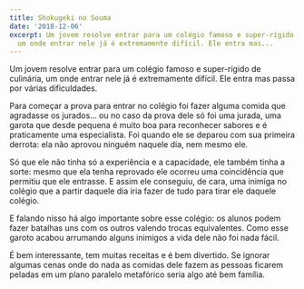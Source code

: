 ```yaml
---
title: Shokugeki no Souma
date: '2018-12-06'
excerpt: Um jovem resolve entrar para um colégio famoso e super-rígido de culinária,
  um onde entrar nele já é extremamente difícil. Ele entra mas...
---
```




Um jovem resolve entrar para um colégio famoso e super-rígido de culinária, um onde entrar nele já é extremamente difícil. Ele entra mas passa por várias dificuldades.

Para começar a prova para entrar no colégio foi fazer alguma comida que agradasse os jurados… ou no caso da prova dele só foi uma jurada, uma garota que desde pequena é muito boa para reconhecer sabores e é praticamente uma especialista. Foi quando ele se deparou com sua primeira derrota: ela não aprovou ninguém naquele dia, nem mesmo ele.

Só que ele não tinha só a experiência e a capacidade, ele também tinha a sorte: mesmo que ela tenha reprovado ele ocorreu uma coincidência que permitiu que ele entrasse. E assim ele conseguiu, de cara, uma inimiga no colégio que a partir daquele dia iria fazer de tudo para tirar ele daquele colégio.

E falando nisso há algo importante sobre esse colégio: os alunos podem fazer batalhas uns com os outros valendo trocas equivalentes. Como esse garoto acabou arrumando alguns inimigos a vida dele não foi nada fácil.

É bem interessante, tem muitas receitas e é bem divertido. Se ignorar algumas cenas onde do nada as comidas dele fazem as pessoas ficarem peladas em um plano paralelo metafórico seria algo até bem família.